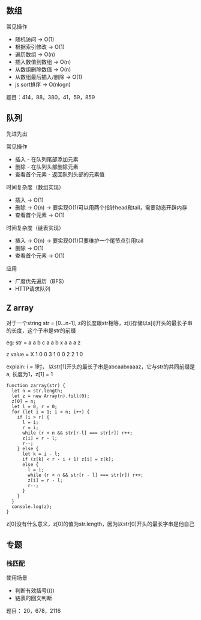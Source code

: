 ## 数组

常见操作
* 随机访问 -> O(1)
* 根据索引修改 -> O(1)
* 遍历数组 -> O(n)
* 插入数值到数组 -> O(n)
* 从数组删除数值 -> O(n)
* 从数组最后插入/删除 -> O(1)
* js sort排序 -> O(nlogn)

题目：414，88，380，41，59，859

## 队列
先进先出
 
常见操作
* 插入 - 在队列尾部添加元素
* 删除 - 在队列头部删除元素
* 查看首个元素 - 返回队列头部的元素值

时间复杂度（数组实现）
* 插入 -> O(1) 
* 删除 -> O(n) -> 要实现O(1)可以用两个指针head和tail，需要动态开辟内存
* 查看首个元素 -> O(1)
 
时间复杂度（链表实现）
* 插入 -> O(n) -> 要实现O(1)只要维护一个尾节点引用tail
* 删除 -> O(1)
* 查看首个元素 -> O(1)

应用
* 广度优先遍历（BFS）
* HTTP请求队列

## Z array
对于一个string str = [0...n-1], z的长度跟str相等，z[i]存储以s[i]开头的最长子串的长度，这个子串是str的前缀

eg: str = a   a   b   c   a   a   b   x   a   a   a   z

z value = X   1   0   0   3   1   0   0   2   2   1   0

explain: i = 1时， 以str[1]开头的最长子串是abcaabxaaaz，它与str的共同前缀是 a, 长度为1，z[1] = 1

```
function zarray(str) {
  let n = str.length;
  let z = new Array(n).fill(0);
  z[0] = n;
  let l = 0, r = 0;
  for (let i = 1; i < n; i++) {
    if (i > r) {
      l = i;
      r = i;
      while (r < n && str[r-l] === str[r]) r++;
      z[i] = r - l;
      r--;
    } else {
      let k = i - l;
      if (z[k] < r - i + 1) z[i] = z[k];
      else {
        l = i;
        while (r < n && str[r - l] === str[r]) r++;
        z[i] = r - l;
        r--;
      }
    }
  }
  console.log(z);
}
```


z[0]没有什么意义，z[0]的值为str.length，因为以str[0]开头的最长字串是他自己

## 专题

### 栈匹配
使用场景
* 判断有效括号(())
* 链表的回文判断

题目： 20，678，2116

